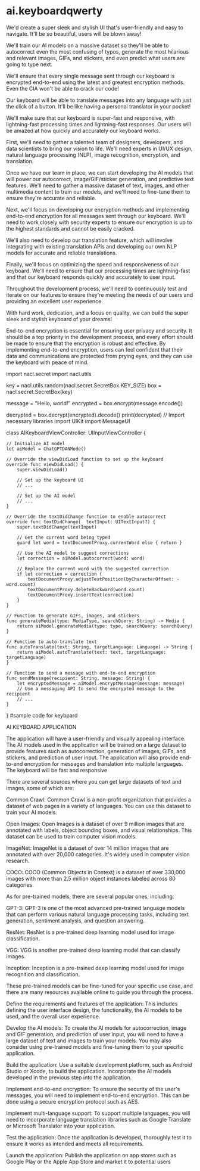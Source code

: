 # ai.keyboardqwerty
We'd create a super sleek and stylish UI that's user-friendly and easy to navigate. It'll be so beautiful, users will be blown away!

We'll train our AI models on a massive dataset so they'll be able to autocorrect even the most confusing of typos, generate the most hilarious and relevant images, GIFs, and stickers, and even predict what users are going to type next.

We'll ensure that every single message sent through our keyboard is encrypted end-to-end using the latest and greatest encryption methods. Even the CIA won't be able to crack our code!

Our keyboard will be able to translate messages into any language with just the click of a button. It'll be like having a personal translator in your pocket!

We'll make sure that our keyboard is super-fast and responsive, with lightning-fast processing times and lightning-fast responses. Our users will be amazed at how quickly and accurately our keyboard works.

First, we'll need to gather a talented team of designers, developers, and data scientists to bring our vision to life. We'll need experts in UI/UX design, natural language processing (NLP), image recognition, encryption, and translation.

Once we have our team in place, we can start developing the AI models that will power our autocorrect, image/GIF/sticker generation, and predictive text features. We'll need to gather a massive dataset of text, images, and other multimedia content to train our models, and we'll need to fine-tune them to ensure they're accurate and reliable.

Next, we'll focus on developing our encryption methods and implementing end-to-end encryption for all messages sent through our keyboard. We'll need to work closely with security experts to ensure our encryption is up to the highest standards and cannot be easily cracked.

We'll also need to develop our translation feature, which will involve integrating with existing translation APIs and developing our own NLP models for accurate and reliable translations.

Finally, we'll focus on optimizing the speed and responsiveness of our keyboard. We'll need to ensure that our processing times are lightning-fast and that our keyboard responds quickly and accurately to user input.

Throughout the development process, we'll need to continuously test and iterate on our features to ensure they're meeting the needs of our users and providing an excellent user experience.

With hard work, dedication, and a focus on quality, we can build the super sleek and stylish keyboard of your dreams!



End-to-end encryption is essential for ensuring user privacy and security. It should be a top priority in the development process, and every effort should be made to ensure that the encryption is robust and effective. By implementing end-to-end encryption, users can feel confident that their data and communications are protected from prying eyes, and they can use the keyboard with peace of mind.



import nacl.secret
import nacl.utils

key = nacl.utils.random(nacl.secret.SecretBox.KEY_SIZE)
box = nacl.secret.SecretBox(key)

message = "Hello, world!"
encrypted = box.encrypt(message.encode())

decrypted = box.decrypt(encrypted).decode()
print(decrypted)
// Import necessary libraries
import UIKit
import MessageUI

class AIKeyboardViewController: UIInputViewController {

    // Initialize AI model
    let aiModel = ChatGPTDANMode()

    // Override the viewDidLoad function to set up the keyboard
    override func viewDidLoad() {
        super.viewDidLoad()
        
        // Set up the keyboard UI
        // ...
        
        // Set up the AI model
        // ...
    }

    // Override the textDidChange function to enable autocorrect
    override func textDidChange(_ textInput: UITextInput?) {
        super.textDidChange(textInput)

        // Get the current word being typed
        guard let word = textDocumentProxy.currentWord else { return }
        
        // Use the AI model to suggest corrections
        let correction = aiModel.autocorrect(word: word)
        
        // Replace the current word with the suggested correction
        if let correction = correction {
            textDocumentProxy.adjustTextPosition(byCharacterOffset: -word.count)
            textDocumentProxy.deleteBackward(word.count)
            textDocumentProxy.insertText(correction)
        }
    }
    
    // Function to generate GIFs, images, and stickers
    func generateMedia(type: MediaType, searchQuery: String) -> Media {
        return aiModel.generateMedia(type: type, searchQuery: searchQuery)
    }
    
    // Function to auto-translate text
    func autoTranslate(text: String, targetLanguage: Language) -> String {
        return aiModel.autoTranslate(text: text, targetLanguage: targetLanguage)
    }
    
    // Function to send a message with end-to-end encryption
    func sendMessage(recipient: String, message: String) {
        let encryptedMessage = aiModel.encryptMessage(message: message)
        // Use a messaging API to send the encrypted message to the recipient
        // ...
    }
}
#sample code for keybpard




AI KEYBOARD APPLICATION

 The application will have a user-friendly and visually appealing interface. The AI models used in the application will be trained on a large dataset to provide features such as autocorrection, generation of images, GIFs, and stickers, and prediction of user input. The application will also provide end-to-end encryption for messages and translation into multiple languages. The keyboard will be fast and responsive
 
 
 
 There are several sources where you can get large datasets of text and images, some of which are:

Common Crawl: Common Crawl is a non-profit organization that provides a dataset of web pages in a variety of languages. You can use this dataset to train your AI models.

Open Images: Open Images is a dataset of over 9 million images that are annotated with labels, object bounding boxes, and visual relationships. This dataset can be used to train computer vision models.

ImageNet: ImageNet is a dataset of over 14 million images that are annotated with over 20,000 categories. It's widely used in computer vision research.

COCO: COCO (Common Objects in Context) is a dataset of over 330,000 images with more than 2.5 million object instances labeled across 80 categories.

As for pre-trained models, there are several popular ones, including:

GPT-3: GPT-3 is one of the most advanced pre-trained language models that can perform various natural language processing tasks, including text generation, sentiment analysis, and question answering.

ResNet: ResNet is a pre-trained deep learning model used for image classification.

VGG: VGG is another pre-trained deep learning model that can classify images.

Inception: Inception is a pre-trained deep learning model used for image recognition and classification.

These pre-trained models can be fine-tuned for your specific use case, and there are many resources available online to guide you through the process.





Define the requirements and features of the application: This includes defining the user interface design, the functionality, the AI models to be used, and the overall user experience.

Develop the AI models: To create the AI models for autocorrection, image and GIF generation, and prediction of user input, you will need to have a large dataset of text and images to train your models. You may also consider using pre-trained models and fine-tuning them to your specific application.

Build the application: Use a suitable development platform, such as Android Studio or Xcode, to build the application. Incorporate the AI models developed in the previous step into the application.

Implement end-to-end encryption: To ensure the security of the user's messages, you will need to implement end-to-end encryption. This can be done using a secure encryption protocol such as AES.

Implement multi-language support: To support multiple languages, you will need to incorporate language translation libraries such as Google Translate or Microsoft Translator into your application.

Test the application: Once the application is developed, thoroughly test it to ensure it works as intended and meets all requirements.

Launch the application: Publish the application on app stores such as Google Play or the Apple App Store and market it to potential users

